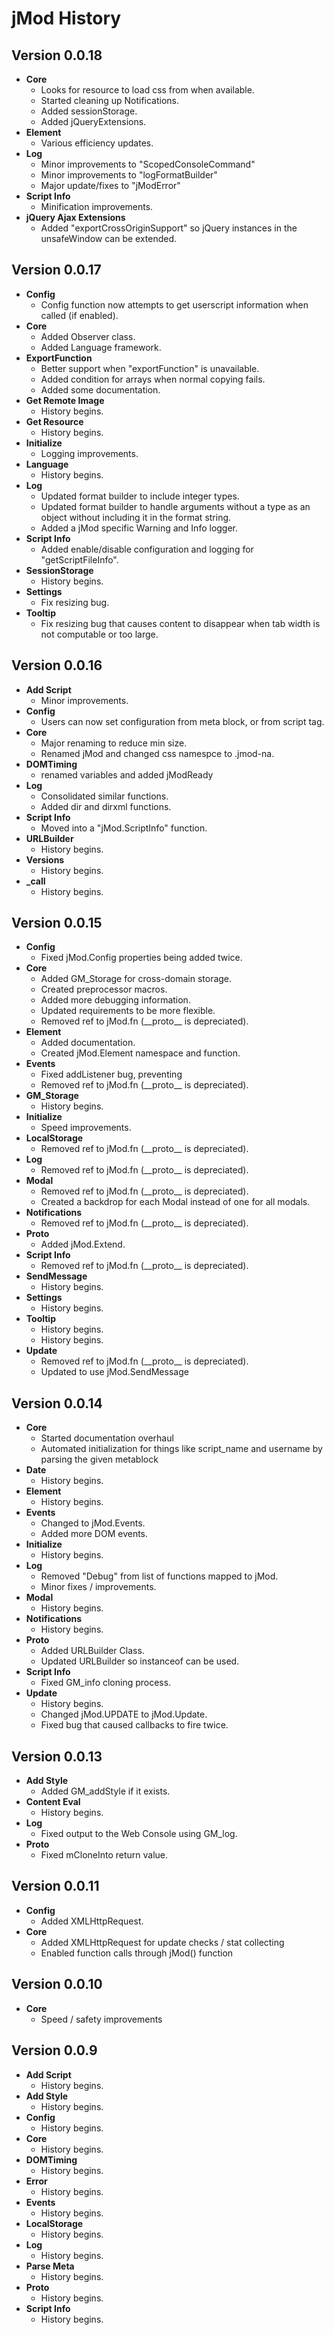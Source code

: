 jMod History
============

## Version 0.0.18
* **Core**
    * Looks for resource to load css from when available.
    * Started cleaning up Notifications.
    * Added sessionStorage.
    * Added jQueryExtensions.
* **Element**
    * Various efficiency updates.
* **Log**
    * Minor improvements to "ScopedConsoleCommand"
    * Minor improvements to "logFormatBuilder"
    * Major update/fixes to "jModError"
* **Script Info**
    * Minification improvements.
* **jQuery Ajax Extensions**
    * Added "exportCrossOriginSupport" so jQuery instances in the unsafeWindow can be extended.

## Version 0.0.17
* **Config**
    * Config function now attempts to get userscript information when called (if enabled).
* **Core**
    * Added Observer class.
    * Added Language framework.
* **ExportFunction**
    * Better support when "exportFunction" is unavailable.
    * Added condition for arrays when normal copying fails.
    * Added some documentation.
* **Get Remote Image**
    * History begins.
* **Get Resource**
    * History begins.
* **Initialize**
    * Logging improvements.
* **Language**
    * History begins.
* **Log**
    * Updated format builder to include integer types.
    * Updated format builder to handle arguments without a type as an object without including it in the format string.
    * Added a jMod specific Warning and Info logger.
* **Script Info**
    * Added enable/disable configuration and logging for "getScriptFileInfo".
* **SessionStorage**
    * History begins.
* **Settings**
    * Fix resizing bug.
* **Tooltip**
    * Fix resizing bug that causes content to disappear when tab width is not computable or too large.

## Version 0.0.16
* **Add Script**
    * Minor improvements.
* **Config**
    * Users can now set configuration from meta block, or from script tag.
* **Core**
    * Major renaming to reduce min size.
    * Renamed jMod and changed css namespce to .jmod-na.
* **DOMTiming**
    * renamed variables and added jModReady
* **Log**
    * Consolidated similar functions.
    * Added dir and dirxml functions.
* **Script Info**
    * Moved into a "jMod.ScriptInfo" function.
* **URLBuilder**
    * History begins.
* **Versions**
    * History begins.
* **_call**
    * History begins.

## Version 0.0.15
* **Config**
    * Fixed jMod.Config properties being added twice.
* **Core**
    * Added GM_Storage for cross-domain storage.
    * Created preprocessor macros.
    * Added more debugging information.
    * Updated requirements to be more flexible.
    * Removed ref to jMod.fn (\_\_proto\_\_ is depreciated).
* **Element**
    * Added documentation.
    * Created jMod.Element namespace and function.
* **Events**
    * Fixed addListener bug, preventing
    * Removed ref to jMod.fn (\_\_proto\_\_ is depreciated).
* **GM_Storage**
    * History begins.
* **Initialize**
    * Speed improvements.
* **LocalStorage**
    * Removed ref to jMod.fn (\_\_proto\_\_ is depreciated).
* **Log**
    * Removed ref to jMod.fn (\_\_proto\_\_ is depreciated).
* **Modal**
    * Removed ref to jMod.fn (\_\_proto\_\_ is depreciated).
    * Created a backdrop for each Modal instead of one for all modals.
* **Notifications**
    * Removed ref to jMod.fn (\_\_proto\_\_ is depreciated).
* **Proto**
    * Added jMod.Extend.
* **Script Info**
    * Removed ref to jMod.fn (\_\_proto\_\_ is depreciated).
* **SendMessage**
    * History begins.
* **Settings**
    * History begins.
* **Tooltip**
    * History begins.
    * History begins.
* **Update**
    * Removed ref to jMod.fn (\_\_proto\_\_ is depreciated).
    * Updated to use jMod.SendMessage

## Version 0.0.14
* **Core**
    * Started documentation overhaul
    * Automated initialization for things like script_name and username by parsing the given metablock
* **Date**
    * History begins.
* **Element**
    * History begins.
* **Events**
    * Changed to jMod.Events.
    * Added more DOM events.
* **Initialize**
    * History begins.
* **Log**
    * Removed "Debug" from list of functions mapped to jMod.
    * Minor fixes / improvements.
* **Modal**
    * History begins.
* **Notifications**
    * History begins.
* **Proto**
    * Added URLBuilder Class.
    * Updated URLBuilder so instanceof can be used.
* **Script Info**
    * Fixed GM_info cloning process.
* **Update**
    * History begins.
    * Changed jMod.UPDATE to jMod.Update.
    * Fixed bug that caused callbacks to fire twice.

## Version 0.0.13
* **Add Style**
    * Added GM_addStyle if it exists.
* **Content Eval**
    * History begins.
* **Log**
    * Fixed output to the Web Console using GM_log.
* **Proto**
    * Fixed mCloneInto return value.

## Version 0.0.11
* **Config**
    * Added XMLHttpRequest.
* **Core**
    * Added XMLHttpRequest for update checks / stat collecting
    * Enabled function calls through jMod() function

## Version 0.0.10
* **Core**
    * Speed / safety improvements

## Version 0.0.9
* **Add Script**
    * History begins.
* **Add Style**
    * History begins.
* **Config**
    * History begins.
* **Core**
    * History begins.
* **DOMTiming**
    * History begins.
* **Error**
    * History begins.
* **Events**
    * History begins.
* **LocalStorage**
    * History begins.
* **Log**
    * History begins.
* **Parse Meta**
    * History begins.
* **Proto**
    * History begins.
* **Script Info**
    * History begins.
